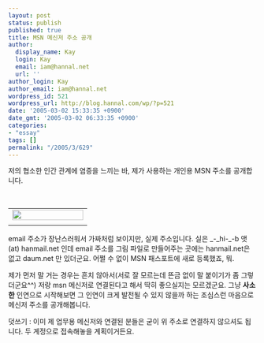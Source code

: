 ```yaml
---
layout: post
status: publish
published: true
title: MSN 메신저 주소 공개
author:
  display_name: Kay
  login: Kay
  email: iam@hannal.net
  url: ''
author_login: Kay
author_email: iam@hannal.net
wordpress_id: 521
wordpress_url: http://blog.hannal.com/wp/?p=521
date: '2005-03-02 15:33:35 +0900'
date_gmt: '2005-03-02 06:33:35 +0900'
categories:
- "essay"
tags: []
permalink: "/2005/3/629"
---
```

<p>저의 협소한 인간 관계에 염증을 느끼는 바, 제가 사용하는 개인용 MSN 주소를 공개합니다. </p>
<p><center><br />
<table>
<tr>
<td><center><img src="http://blog.hannal.com/tt-attach/0302/050302152050287661/326526.png" width="144" height="21"></center></td>
</tr>
<tr>
<td class="centerphoto"> </td>
</tr>
</table>
<p></center></p>
<p>email 주소가 장난스러워서 가짜처럼 보이지만, 실제 주소입니다. 실은 _-_hi-_-b 앳(at) hanmail.net 인데 email 주소를 그림 파일로 만들어주는 곳에는 hanmail.net은 없고 daum.net 만 있더군요. 어쩔 수 없이 MSN 패스포트에 새로 등록했죠, 뭐.</p>
<p>제가 먼저 말 거는 경우는 흔치 않아서(서로 잘 모르는데 뜬금 없이 말 붙이기가 좀 그렇더군요^^) 저랑 msn 메신저로 연결된다고 해서 딱히 좋으실지는 모르겠군요. 그냥 <b>사소한</b> 인연으로 시작해보면 그 인연이 크게 발전될 수 있지 않을까 하는 조심스런 마음으로 메신저 주소를 공개해봅니다.</p>
<p>
덧쓰기 : 이미 제 업무용 메신저와 연결된 분들은 굳이 위 주소로 연결하지 않으셔도 됩니다. 두 계정으로 접속해놓을 계획이거든요.</p>
